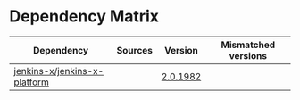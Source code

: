 # Dependency Matrix

Dependency | Sources | Version | Mismatched versions
---------- | ------- | ------- | -------------------
[jenkins-x/jenkins-x-platform](https://github.com/jenkins-x/jenkins-x-platform) |  | [2.0.1982](https://github.com/jenkins-x/jenkins-x-platform/releases/tag/v2.0.1982) | 
